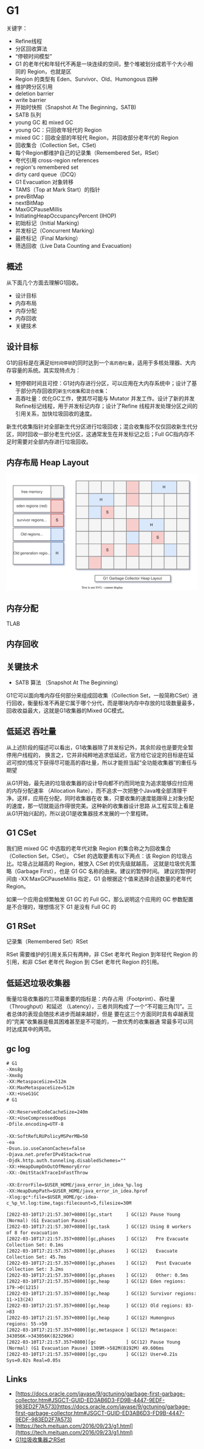 # G1

关键字：
- Refine线程
- 分区回收算法
- “停顿时间模型”
- G1 的老年代和年轻代不再是一块连续的空间，整个堆被划分成若干个大小相同的 Region，也就是区
- Region 的类型有 Eden、Survivor、Old、Humongous 四种
- 维护跨分区引用
- deletion barrier
- write barrier
- 开始时快照（Snapshot At The Beginning，SATB)
- SATB 队列
- young GC 和 mixed GC
- young GC：只回收年轻代的 Region
- mixed GC：回收全部的年轻代 Region，并回收部分老年代的 Region
- 回收集合（Collection Set，CSet)
- 每个Region都维护自己的记录集（Remembered Set，RSet）
- 夸代引用 cross-region references
- region's remembered set
- dirty card queue（DCQ）
- G1 Evacuation 对象转移
- TAMS（Top at Mark Start）的指针
- prevBitMap
- nextBitMap
- MaxGCPauseMillis
- InitiatingHeapOccupancyPercent (IHOP)
- 初始标记（Initial Marking）
- 并发标记（Concurrent Marking）
- 最终标记（Final Marking）
- 筛选回收（Live Data Counting and Evacuation)

## 概述

从下面几个方面去理解G1回收。

- 设计目标
- 内存布局
- 内存分配
- 内存回收
- 关键技术

## 设计目标

G1的目标是在满足`短时间停顿`的同时达到一个`高的吞吐量`，适用于多核处理器、大内存容量的系统。其实现特点为：

- 短停顿时间且可控：G1对内存进行分区，可以应用在大内存系统中；设计了基于部分内存回收的`新生代收集`和`混合收集`：
- 高吞吐量：优化GC工作，使其尽可能与 Mutator 并发工作。设计了新的并发Refine标记线程，用于并发标记内存；设计了Refine 线程并发处理分区之间的引用关系，加快垃圾回收的速度。

新生代收集指针对全部新生代分区进行垃圾回收；混合收集指不仅仅回收新生代分区，同时回收一部分老生代分区，这通常发生在并发标记之后；Full GC指内存不足时需要对全部内存进行垃圾回收。

## 内存布局 Heap Layout

![jvm-g1-heap-Layout.drawio.svg](./images/jvm-g1-heap-Layout.drawio.svg)

## 内存分配

TLAB

## 内存回收

## 关键技术

- SATB 算法 （Snapshot At The Beginning）

G1它可以面向堆内存任何部分来组成回收集（Collection Set，一般简称CSet）进行回收，衡量标准不再是它属于哪个分代，而是哪块内存中存放的垃圾数量最多，回收收益最大，这就是G1收集器的Mixed GC模式。

## 低延迟 吞吐量

从上述阶段的描述可以看出，G1收集器除了并发标记外，其余阶段也是要完全暂停用户线程的，
换言之，它并非纯粹地追求低延迟，官方给它设定的目标是在延迟可控的情况下获得尽可能高的吞吐量，所以才能担当起“全功能收集器”的重任与期望

从G1开始，最先进的垃圾收集器的设计导向都不约而同地变为追求能够应付应用的内存分配速率
（Allocation Rate），而不追求一次把整个Java堆全部清理干净。这样，应用在分配，同时收集器在收
集，只要收集的速度能跟得上对象分配的速度，那一切就能运作得很完美。这种新的收集器设计思路
从工程实现上看是从G1开始兴起的，所以说G1是收集器技术发展的一个里程碑。

## G1 CSet

我们把 mixed GC 中选取的老年代对象 Region 的集合称之为回收集合（Collection Set，CSet）。
CSet 的选取要素有以下两点：该 Region 的垃圾占比。垃圾占比越高的 Region，被放入 CSet 的优先级就越高，
这就是垃圾优先策略（Garbage First），也是 G1 GC 名称的由来。建议的暂停时间。
建议的暂停时间由 -XX:MaxGCPauseMillis 指定，G1 会根据这个值来选择合适数量的老年代 Region。


如果一个应用会频繁触发 G1 GC 的 Full GC，那么说明这个应用的 GC 参数配置是不合理的，理想情况下 G1 是没有 Full GC 的

## G1 RSet 

记录集（Remembered Set）RSet

RSet 需要维护的引用关系只有两种，非 CSet 老年代 Region 到年轻代 Region 的引用，和非 CSet 老年代 Region 到 CSet 老年代 Region 的引用。


## 低延迟垃圾收集器

衡量垃圾收集器的三项最重要的指标是：内存占用（Footprint）、吞吐量（Throughput）和延迟
（Latency），三者共同构成了一个“不可能三角[1]”。三者总体的表现会随技术进步而越来越好，但是
要在这三个方面同时具有卓越表现的“完美”收集器是极其困难甚至是不可能的，一款优秀的收集器通
常最多可以同时达成其中的两项。


## gc log

```config
# G1
-Xms8g
-Xmx8g
-XX:MetaspaceSize=512m
-XX:MaxMetaspaceSize=512m
-XX:+UseG1GC
# G1

-XX:ReservedCodeCacheSize=240m
-XX:+UseCompressedOops
-Dfile.encoding=UTF-8

-XX:SoftRefLRUPolicyMSPerMB=50
-ea
-Dsun.io.useCanonCaches=false
-Djava.net.preferIPv4Stack=true
-Djdk.http.auth.tunneling.disabledSchemes=""
-XX:+HeapDumpOnOutOfMemoryError
-XX:-OmitStackTraceInFastThrow

-XX:ErrorFile=$USER_HOME/java_error_in_idea_%p.log
-XX:HeapDumpPath=$USER_HOME/java_error_in_idea.hprof
-Xlog:gc*:file=$USER_HOME/gc-idea-c_%p_%t.log:time,tags:filecount=5,filesize=30M
```

```log
[2022-03-10T17:21:57.307+0800][gc,start     ] GC(12) Pause Young (Normal) (G1 Evacuation Pause)
[2022-03-10T17:21:57.307+0800][gc,task      ] GC(12) Using 8 workers of 8 for evacuation
[2022-03-10T17:21:57.357+0800][gc,phases    ] GC(12)   Pre Evacuate Collection Set: 0.1ms
[2022-03-10T17:21:57.357+0800][gc,phases    ] GC(12)   Evacuate Collection Set: 45.7ms
[2022-03-10T17:21:57.357+0800][gc,phases    ] GC(12)   Post Evacuate Collection Set: 3.2ms
[2022-03-10T17:21:57.357+0800][gc,phases    ] GC(12)   Other: 0.5ms
[2022-03-10T17:21:57.357+0800][gc,heap      ] GC(12) Eden regions: 179->0(1215)
[2022-03-10T17:21:57.357+0800][gc,heap      ] GC(12) Survivor regions: 11->13(24)
[2022-03-10T17:21:57.357+0800][gc,heap      ] GC(12) Old regions: 83->83
[2022-03-10T17:21:57.357+0800][gc,heap      ] GC(12) Humongous regions: 55->50
[2022-03-10T17:21:57.357+0800][gc,metaspace ] GC(12) Metaspace: 343056K->343056K(823296K)
[2022-03-10T17:21:57.357+0800][gc           ] GC(12) Pause Young (Normal) (G1 Evacuation Pause) 1309M->582M(8192M) 49.606ms
[2022-03-10T17:21:57.357+0800][gc,cpu       ] GC(12) User=0.21s Sys=0.02s Real=0.05s
```
## Links

- [https://docs.oracle.com/javase/9/gctuning/garbage-first-garbage-collector.htm#JSGCT-GUID-ED3AB6D3-FD9B-4447-9EDF-983ED2F7A573](https://docs.oracle.com/javase/9/gctuning/garbage-first-garbage-collector.htm#JSGCT-GUID-ED3AB6D3-FD9B-4447-9EDF-983ED2F7A573)
- [https://tech.meituan.com/2016/09/23/g1.html](https://tech.meituan.com/2016/09/23/g1.html)
- [G1垃圾收集器之RSet](https://www.jianshu.com/p/870abddaba41)